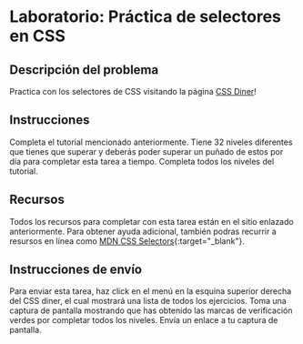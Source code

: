﻿# Laboratorio: Práctica de selectores en CSS

## Descripción del problema

Practica con los selectores de CSS visitando la página [CSS Diner](https://flukeout.github.io/)!

## Instrucciones

Completa el tutorial mencionado anteriormente. Tiene 32 niveles diferentes que tienes que superar y deberás poder superar un puñado de estos por día para completar esta tarea a tiempo. Completa todos los niveles del tutorial.

## Recursos

Todos los recursos para completar con esta tarea están en el sitio enlazado anteriormente. Para obtener ayuda adicional, también podras recurrir a resursos en línea como [MDN CSS Selectors](https://developer.mozilla.org/en-US/docs/Web/CSS/CSS_Selectors){:target="_blank"}.

## Instrucciones de envío

Para enviar esta tarea, haz click en el menú en la esquina superior derecha del CSS diner, el cual mostrará una lista de todos los ejercicios. Toma una captura de pantalla mostrando que has obtenido las marcas de verificación verdes por completar todos los niveles. Envía un enlace a tu captura de pantalla.
